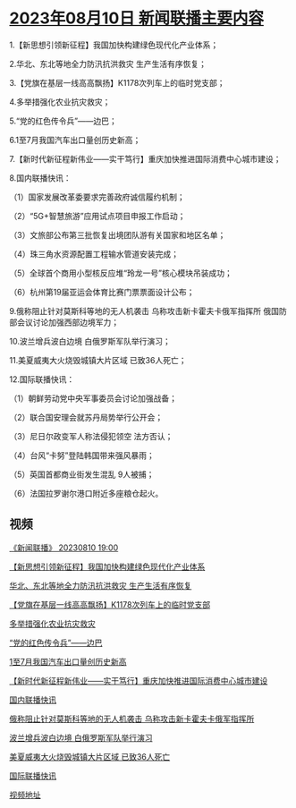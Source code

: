 # [2023年08月10日 新闻联播主要内容](https://tv.cctv.com/lm/xwlb/day/20230810.shtml)

1.【新思想引领新征程】我国加快构建绿色现代化产业体系；

2.华北、东北等地全力防汛抗洪救灾 生产生活有序恢复；

3.【党旗在基层一线高高飘扬】K1178次列车上的临时党支部；

4.多举措强化农业抗灾救灾；

5.“党的红色传令兵”——边巴；

6.1至7月我国汽车出口量创历史新高；

7.【新时代新征程新伟业——实干笃行】重庆加快推进国际消费中心城市建设；

8.国内联播快讯：

（1）国家发展改革委要求完善政府诚信履约机制；

（2）“5G+智慧旅游”应用试点项目申报工作启动；

（3）文旅部公布第三批恢复出境团队游有关国家和地区名单；

（4）珠三角水资源配置工程输水管道安装完成；

（5）全球首个商用小型核反应堆“玲龙一号”核心模块吊装成功；

（6）杭州第19届亚运会体育比赛门票票面设计公布；

9.俄称阻止针对莫斯科等地的无人机袭击 乌称攻击新卡霍夫卡俄军指挥所 俄国防部会议讨论加强西部边境军力；

10.波兰增兵波白边境 白俄罗斯军队举行演习；

11.美夏威夷大火烧毁城镇大片区域 已致36人死亡；

12.国际联播快讯：

（1）朝鲜劳动党中央军事委员会讨论加强战备；

（2）联合国安理会就苏丹局势举行公开会；

（3）尼日尔政变军人称法侵犯领空 法方否认；

（4）台风“卡努”登陆韩国带来强风暴雨；

（5）英国首都商业街发生混乱 9人被捕；

（6）法国拉罗谢尔港口附近多座粮仓起火。

## 视频

[《新闻联播》 20230810 19:00](https://tv.cctv.com/2023/08/10/VIDEOUD85ulrBDCYBsjxfTCq230810.shtml)

[【新思想引领新征程】我国加快构建绿色现代化产业体系](https://tv.cctv.com/2023/08/10/VIDEWe3Smi2oyElKYRHNC0He230810.shtml)

[华北、东北等地全力防汛抗洪救灾 生产生活有序恢复](https://tv.cctv.com/2023/08/10/VIDEofkWipTDOL5pA8neeDUH230810.shtml)

[【党旗在基层一线高高飘扬】K1178次列车上的临时党支部](https://tv.cctv.com/2023/08/10/VIDENubniEoDkvD4S5cj3jNz230810.shtml)

[多举措强化农业抗灾救灾](https://tv.cctv.com/2023/08/10/VIDEQZPnvxbgXs8O6LDhnHQg230810.shtml)

[“党的红色传令兵”——边巴](https://tv.cctv.com/2023/08/10/VIDEpxyoh2o2n1nfbjp2R7QZ230810.shtml)

[1至7月我国汽车出口量创历史新高](https://tv.cctv.com/2023/08/10/VIDEscWgmBd1z2tcuz1wV5cZ230810.shtml)

[【新时代新征程新伟业——实干笃行】重庆加快推进国际消费中心城市建设](https://tv.cctv.com/2023/08/10/VIDEXM8mTJIOYCSmiV3cRN2F230810.shtml)

[国内联播快讯](https://tv.cctv.com/2023/08/10/VIDEJKASoB75iYfIkZLxGouk230810.shtml)

[俄称阻止针对莫斯科等地的无人机袭击 乌称攻击新卡霍夫卡俄军指挥所](https://tv.cctv.com/2023/08/10/VIDE0Mu3sHuyKTGQW0bYQ4fC230810.shtml)

[波兰增兵波白边境 白俄罗斯军队举行演习](https://tv.cctv.com/2023/08/10/VIDERQkkqOC8Lkj5vbT5yiyy230810.shtml)

[美夏威夷大火烧毁城镇大片区域 已致36人死亡](https://tv.cctv.com/2023/08/10/VIDECLdBnn3H7GtMOM3DE6dk230810.shtml)

[国际联播快讯](https://tv.cctv.com/2023/08/10/VIDEuxfPNXgipq1L5mMCqRtX230810.shtml)

[视频地址](https://tv.cctv.com/lm/xwlb/day/20230810.shtml) 

